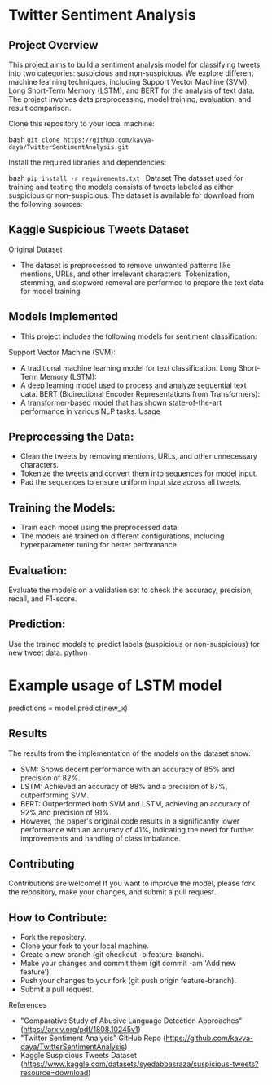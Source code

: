 # Twitter Sentiment Analysis
## Project Overview
This project aims to build a sentiment analysis model for classifying tweets into two categories: suspicious and non-suspicious. We explore different machine learning techniques, including Support Vector Machine (SVM), Long Short-Term Memory (LSTM), and BERT for the analysis of text data. The project involves data preprocessing, model training, evaluation, and result comparison.

Clone this repository to your local machine:

 bash 
 ``` git clone https://github.com/kavya-daya/TwitterSentimentAnalysis.git ```

Install the required libraries and dependencies:

bash
```pip install -r requirements.txt ```
Dataset
The dataset used for training and testing the models consists of tweets labeled as either suspicious or non-suspicious. The dataset is available for download from the following sources:

## Kaggle Suspicious Tweets Dataset
Original Dataset
- The dataset is preprocessed to remove unwanted patterns like mentions, URLs, and other irrelevant characters. Tokenization, stemming, and stopword removal are performed to prepare the text data for model training.

## Models Implemented
- This project includes the following models for sentiment classification:

Support Vector Machine (SVM):
- A traditional machine learning model for text classification.
Long Short-Term Memory (LSTM):
- A deep learning model used to process and analyze sequential text data.
BERT (Bidirectional Encoder Representations from Transformers):
- A transformer-based model that has shown state-of-the-art performance in various NLP tasks.
Usage
## Preprocessing the Data:

- Clean the tweets by removing mentions, URLs, and other unnecessary characters.
- Tokenize the tweets and convert them into sequences for model input.
- Pad the sequences to ensure uniform input size across all tweets.
## Training the Models:

- Train each model using the preprocessed data.
- The models are trained on different configurations, including hyperparameter tuning for better performance.
## Evaluation:

Evaluate the models on a validation set to check the accuracy, precision, recall, and F1-score.
## Prediction:

Use the trained models to predict labels (suspicious or non-suspicious) for new tweet data.
python
# Example usage of LSTM model
predictions = model.predict(new_x)
## Results
The results from the implementation of the models on the dataset show:

- SVM: Shows decent performance with an accuracy of 85% and precision of 82%.
- LSTM: Achieved an accuracy of 88% and a precision of 87%, outperforming SVM.
- BERT: Outperformed both SVM and LSTM, achieving an accuracy of 92% and precision of 91%.
- However, the paper's original code results in a significantly lower performance with an accuracy of 41%, indicating the need for further improvements and handling of class imbalance.

## Contributing
Contributions are welcome! If you want to improve the model, please fork the repository, make your changes, and submit a pull request.

## How to Contribute:
- Fork the repository.
- Clone your fork to your local machine.
- Create a new branch (git checkout -b feature-branch).
- Make your changes and commit them (git commit -am 'Add new feature').
- Push your changes to your fork (git push origin feature-branch).
- Submit a pull request.

References
* "Comparative Study of Abusive Language Detection Approaches" (https://arxiv.org/pdf/1808.10245v1)
* "Twitter Sentiment Analysis" GitHub Repo (https://github.com/kavya-daya/TwitterSentimentAnalysis)
* Kaggle Suspicious Tweets Dataset (https://www.kaggle.com/datasets/syedabbasraza/suspicious-tweets?resource=download)
